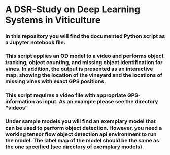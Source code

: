 # A DSR-Study on Deep Learning Systems in Viticulture

### In this repository you will find the documented Python script as a Jupyter notebook file.
### This script applies an OD model to a video and performs object tracking, object counting, and missing object identification for vines. In addition, the output is presented as an interactive map, showing the location of the vineyard and the locations of missing vines with exact GPS positions.
### This script requires a video file with appropriate GPS-information as input. As an example please see the directory "videos"

### Under sample models you will find an exemplary model that can be used to perform object detection. However, you need a working tensor flow object detection api environment to run the model. The label map of the model should be the same as the one specified (see directory of exemplary models).
